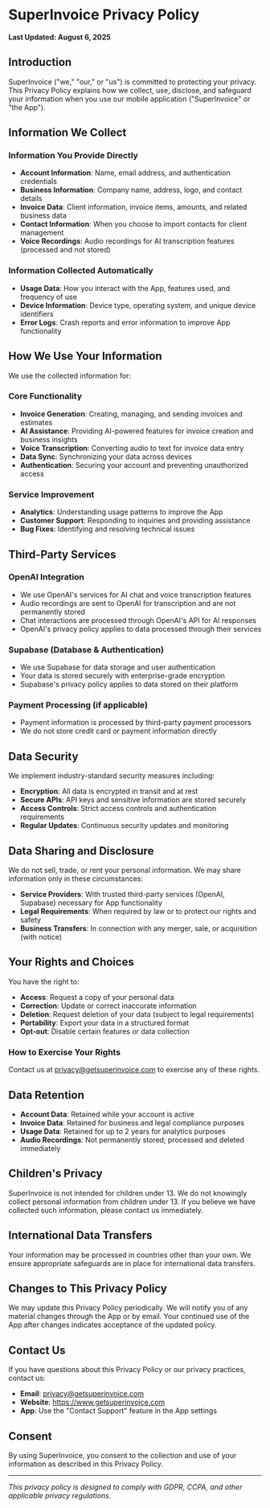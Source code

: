 # SuperInvoice Privacy Policy

**Last Updated: August 6, 2025**

## Introduction

SuperInvoice ("we," "our," or "us") is committed to protecting your privacy. This Privacy Policy explains how we collect, use, disclose, and safeguard your information when you use our mobile application ("SuperInvoice" or "the App").

## Information We Collect

### Information You Provide Directly
- **Account Information**: Name, email address, and authentication credentials
- **Business Information**: Company name, address, logo, and contact details
- **Invoice Data**: Client information, invoice items, amounts, and related business data
- **Contact Information**: When you choose to import contacts for client management
- **Voice Recordings**: Audio recordings for AI transcription features (processed and not stored)

### Information Collected Automatically
- **Usage Data**: How you interact with the App, features used, and frequency of use
- **Device Information**: Device type, operating system, and unique device identifiers
- **Error Logs**: Crash reports and error information to improve App functionality

## How We Use Your Information

We use the collected information for:

### Core Functionality
- **Invoice Generation**: Creating, managing, and sending invoices and estimates
- **AI Assistance**: Providing AI-powered features for invoice creation and business insights
- **Voice Transcription**: Converting audio to text for invoice data entry
- **Data Sync**: Synchronizing your data across devices
- **Authentication**: Securing your account and preventing unauthorized access

### Service Improvement
- **Analytics**: Understanding usage patterns to improve the App
- **Customer Support**: Responding to inquiries and providing assistance
- **Bug Fixes**: Identifying and resolving technical issues

## Third-Party Services

### OpenAI Integration
- We use OpenAI's services for AI chat and voice transcription features
- Audio recordings are sent to OpenAI for transcription and are not permanently stored
- Chat interactions are processed through OpenAI's API for AI responses
- OpenAI's privacy policy applies to data processed through their services

### Supabase (Database & Authentication)
- We use Supabase for data storage and user authentication
- Your data is stored securely with enterprise-grade encryption
- Supabase's privacy policy applies to data stored on their platform

### Payment Processing (if applicable)
- Payment information is processed by third-party payment processors
- We do not store credit card or payment information directly

## Data Security

We implement industry-standard security measures including:

- **Encryption**: All data is encrypted in transit and at rest
- **Secure APIs**: API keys and sensitive information are stored securely
- **Access Controls**: Strict access controls and authentication requirements
- **Regular Updates**: Continuous security updates and monitoring

## Data Sharing and Disclosure

We do not sell, trade, or rent your personal information. We may share information only in these circumstances:

- **Service Providers**: With trusted third-party services (OpenAI, Supabase) necessary for App functionality
- **Legal Requirements**: When required by law or to protect our rights and safety
- **Business Transfers**: In connection with any merger, sale, or acquisition (with notice)

## Your Rights and Choices

You have the right to:

- **Access**: Request a copy of your personal data
- **Correction**: Update or correct inaccurate information
- **Deletion**: Request deletion of your data (subject to legal requirements)
- **Portability**: Export your data in a structured format
- **Opt-out**: Disable certain features or data collection

### How to Exercise Your Rights
Contact us at privacy@getsuperinvoice.com to exercise any of these rights.

## Data Retention

- **Account Data**: Retained while your account is active
- **Invoice Data**: Retained for business and legal compliance purposes
- **Usage Data**: Retained for up to 2 years for analytics purposes
- **Audio Recordings**: Not permanently stored; processed and deleted immediately

## Children's Privacy

SuperInvoice is not intended for children under 13. We do not knowingly collect personal information from children under 13. If you believe we have collected such information, please contact us immediately.

## International Data Transfers

Your information may be processed in countries other than your own. We ensure appropriate safeguards are in place for international data transfers.

## Changes to This Privacy Policy

We may update this Privacy Policy periodically. We will notify you of any material changes through the App or by email. Your continued use of the App after changes indicates acceptance of the updated policy.

## Contact Us

If you have questions about this Privacy Policy or our privacy practices, contact us:

- **Email**: privacy@getsuperinvoice.com
- **Website**: https://www.getsuperinvoice.com
- **App**: Use the "Contact Support" feature in the App settings

## Consent

By using SuperInvoice, you consent to the collection and use of your information as described in this Privacy Policy.

---

*This privacy policy is designed to comply with GDPR, CCPA, and other applicable privacy regulations.*